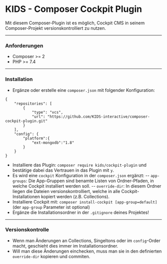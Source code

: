 # KIDS - Composer Cockpit Plugin #

Mit diesem Composer-Plugin ist es möglich, Cockpit CMS in seinem Composer-Projekt versionskontrolliert zu nutzen.

---

### Anforderungen ###

- Composer >= 2
- PHP >= 7.4

---

### Installation ###

- Ergänze oder erstelle eine `composer.json` mit folgender Konfiguration:
```
{
    "repositories": [
        {
            "type": "vcs",
            "url": "https://github.com/KIDS-interactive/composer-cockpit-plugin.git"
        }
    ],
    "config": {
        "platform":{
            "ext-mongodb":"1.8"
        }
    }
}
```
- Installiere das Plugin: `composer require kids/cockpit-plugin` und bestätige dabei das Vertrauen in das Plugin mit `y`.
- Es wird eine `cockpit` Konfiguration in der `composer.json` ergänzt:
-- `app-groups`: Die App-Gruppen sind benamte Listen von Ordner-Pfaden, in welche Cockpit installiert werden soll.
-- `override-dir`: In diesem Ordner liegen die Dateien versionskontrolliert, welche in alle Cockpit-Installationen kopiert werden (z.B. Collections).
- Installiere Cockpit mit: `composer install-cockpit [app-group=default]` (der `app-group` Parameter ist optional)
- Ergänze die Installationsordner in der `.gitignore` deines Projektes!

---

### Versionskontrolle ###

- Wenn man Änderungen an Collections, Singeltons oder im `config`-Order macht, geschieht dies immer im Installationsordner.
- Will man diese Änderungen einchecken, muss man sie in den definierten `override-dir` kopieren und commiten.
